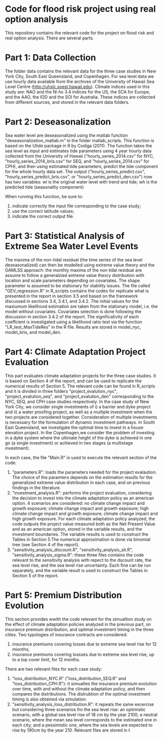  # Code for flood risk project using real option analysis

 This repository contains the relevant code for the project on flood risk and real option analysis. There are several parts. 

 # Part 1: Data Collection
 The folder data contains the relevant data for the three case studies in New York City, South East Queensland, and Copenhagen. For sea level data we use hourly data available from the archives of the University of Hawaii Sea Level Centre (http://uhslc.soest.hawaii.edu). Climate indices used in this study are:  NAO and the Ni ̃no 3.4 indices for the US, the SCA for Europe, and  the AAO, the IOD and the SOI for Australia. These indices are collected from different sources, and stored in the relevant data folders.

 # Part 2: Deseasonalization

  Sea water level are deseasonalized using the matlab function "deseasonalization_matlab.m" in the folder matlab_scripts. This function is based on the Utide package in R by Codiga (2011). The function takes the sea level as input and estimates tide parameters using 4 year hourly data collected from the University of Hawaii ("hourly_series_2014.csv" for NYC, "hourly_series_2014_bris.csv" for SEQ, and "hourly_series_2014.csv" for CPH), and then using estimated tide parameters, predict the tide component for the whole hourly data set. The output ("hourly_series_predict.csv", "hourly_series_predict_bris.csv", or "hourly_series_predict_den.csv") now has two variables: wl is the original water level with trend and tide; wh is the predicted tide (seasonality component)

  When running this function, be sure to:
  1. indicate correctly the input file corresponding to the case study;
  2. use the correct latitude values;
  3. indicate the correct output file.

  # Part 3: Statistical Analysis of Extreme Sea Water Level Events
  The maxima of the non-tidal residual (the time series of the sea level deseasonalized) can then be modelled using extreme value theory and the GAMLSS approach: the monthly maxima of the non tidal residual are assume to follow a generalzied extreme value theory distribution with location and scale parameters depending on covariates. The shape parameter is assumed to be stationary for stability issues. The file called "GEV_regression.R" in R_scripts contains the codes for replicate what is presented in the report in section 3.5 and based on the framework discussed in sections 3.4, 3.4.1, and 3.4.2. The initial values for the maxiumum likelihood estimation are taken from the stationary model, i.e. the model without covariates. Covariates selection is done following the discussion in section 3.4.2 of the report. The significativity of each coeffcient is investigated using a likelihood ratio test via the function "LR_test_MaxTideRes" in the R file. Results are stored in model_nyc, model_bris, and model_den. 

  # Part 4: Climate Adaptation Project Evaluation
  This part evaluates climate adaptation projects for the three case studies. It is based on Section 4 of the report, and can be used to replicate the numerical results of Section 5. The relevant code can be found in R_scripts and it is divided in three folders "project_evalution_nyc", "project_evalution_seq", and "project_evalution_den" corresponding to the NYC, SEQ, and CPH case studies respectively. In the case study of New York City, we consider single investments of i) a barrier and dyke project and ii) a water proofing project, as well as a multiple investment when the two projects are considered together. Consideration of multiple investments is necessary for the formulation of dynamic investment pathways. In South East Queensland, we investigate the optimal time to invest in a house elevation project. In the Copenhagen,we consider the problem of investing in a dyke system where the ultimate height of the dyke is achieved in one go (a single investment) or achieved in two stages (a multistage investment).

  In each case, the file "Main.R" is used to execute the relevant section of the code:
  1. "parameters.R": loads the parameters needed for the project evalaution. The choice of the paramters depends on the estimation results for the generalized extreme value distribution in each case, and on previous findings in the literature.
  2. "investment_analysis.R": performs the project evaluation, considering the decision to invest into the climate adaptation policy as an american option. 4 scenarios are considered: no climate change impact and growth exposure; climate change impact and growth exposure; high climate change impact and growth exposure; climate change impact and high growth exposure. For each climate adaptation policy analyzed, the code outputs the project value measured both as the Net Present Value and as an american option, stored in the variable results, and the investment boundaries. The variable results is used to construct the Tables in Section 5.The numerical approximation is done via binomial tree (see Section 4 of the report). 
  3. "sensitivity_analysis_discount.R", "sensitivity_analysis_slr.R", "sensitivity_analysis_sigma.R": these three files contains the code relevant to the sensitivity analysis with repect to the dscount rate, the sea level rise, and the sea level rise uncertainty. Each fine can be run separately, and the variable result is used to construct the Tables in Section 5 of the report.

  # Part 5: Premium Distribution Evolution

  This section provides wwith the code relevant for the simualtion study on the effect of climate adaptation
  policies analyzed in the previous part, on insurance premium distribution, and optimal investment timing in the three
  cities. Two typologies of insurance contracts are considered:
  1. insurance premiums covering losses due to extreme sea level rise for 12 mionths;
  2. insurance premiums covering lossses due to extreme sea level rise, up to a top cover limit, for 12 months.

  There are two relevant files for each case study:
  
  1. "loss_distribution_NYC.R" ("loss_distribution_SEQ.R" and "loss_distribution_CPH.R"): it simualtes the insurance premium evolution over time, with and without the climate adaptation policy, and then compares the distributions. The distrubtion of the optimal investment timing is also obtained via simulation.
  2. "sensitivity_analysis_loss_distribution.R": it repeats the same excercise but considering three scenarios fro the sea level rise: an optimistic scenario, with a global sea level rise of 18 cm by the year 2100; a neutral scenario, where the mean sea level corresponds to the estimated one in each city; and a pessimistic one, where the sea levels are expected to rise by 190cm by the year 210. Relevant files are stored in t
  
 



  







